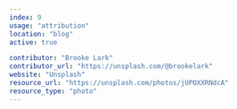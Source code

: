 ```yaml
---
index: 9
usage: "attribution"
location: "blog"
active: true

contributor: "Brooke Lark"
contributor_url: "https://unsplash.com/@brookelark"
website: "Unsplash"
resource_url: "https://unsplash.com/photos/jUPOXXRNdcA"
resource_type: "photo"
---
```

